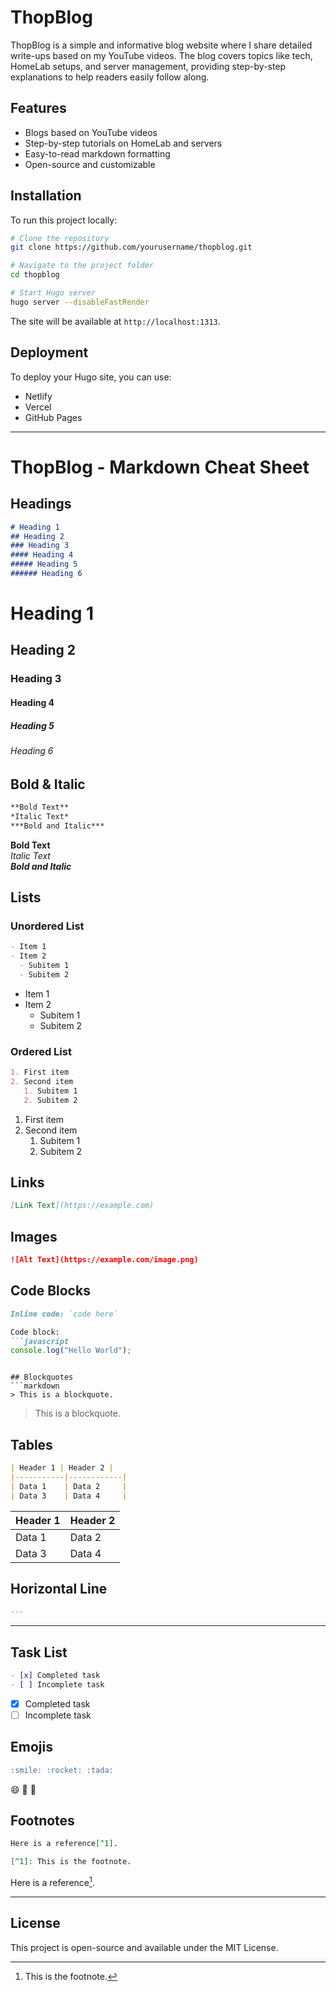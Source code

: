 # ThopBlog

ThopBlog is a simple and informative blog website where I share detailed write-ups based on my YouTube videos. The blog covers topics like tech, HomeLab setups, and server management, providing step-by-step explanations to help readers easily follow along.

## Features
- Blogs based on YouTube videos
- Step-by-step tutorials on HomeLab and servers
- Easy-to-read markdown formatting
- Open-source and customizable

## Installation
To run this project locally:

```sh
# Clone the repository
git clone https://github.com/yourusername/thopblog.git

# Navigate to the project folder
cd thopblog

# Start Hugo server
hugo server --disableFastRender
```

The site will be available at `http://localhost:1313`.

## Deployment
To deploy your Hugo site, you can use:
- Netlify
- Vercel
- GitHub Pages

---

# ThopBlog - Markdown Cheat Sheet

## Headings
```markdown
# Heading 1
## Heading 2
### Heading 3
#### Heading 4
##### Heading 5
###### Heading 6
```
# Heading 1
## Heading 2
### Heading 3
#### Heading 4
##### Heading 5
###### Heading 6

## Bold & Italic
```markdown
**Bold Text**  
*Italic Text*  
***Bold and Italic***
```

**Bold Text**  
*Italic Text*  
***Bold and Italic***

## Lists
### Unordered List
```markdown
- Item 1
- Item 2
  - Subitem 1
  - Subitem 2
```
- Item 1
- Item 2
  - Subitem 1
  - Subitem 2

### Ordered List
```markdown
1. First item
2. Second item
   1. Subitem 1
   2. Subitem 2
```
1. First item
2. Second item
   1. Subitem 1
   2. Subitem 2

## Links
```markdown
[Link Text](https://example.com)
```

## Images
```markdown
![Alt Text](https://example.com/image.png)
```

## Code Blocks
```markdown
Inline code: `code here`

Code block:
```javascript
console.log("Hello World");
```
```

## Blockquotes
```markdown
> This is a blockquote.
```
> This is a blockquote.

## Tables
```markdown
| Header 1 | Header 2 |
|-----------|------------|
| Data 1    | Data 2     |
| Data 3    | Data 4     |
```
| Header 1 | Header 2 |
|-----------|------------|
| Data 1    | Data 2     |
| Data 3    | Data 4     |

## Horizontal Line
```markdown
---
```
---

## Task List
```markdown
- [x] Completed task
- [ ] Incomplete task
```
- [x] Completed task
- [ ] Incomplete task

## Emojis
```markdown
:smile: :rocket: :tada:
```
:smile: :rocket: :tada:

## Footnotes
```markdown
Here is a reference[^1].

[^1]: This is the footnote.
```
Here is a reference[^1].

[^1]: This is the footnote.

---

## License
This project is open-source and available under the MIT License.


